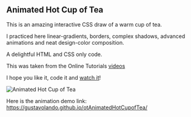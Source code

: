 ## Animated Hot Cup of Tea

This is an amazing interactive CSS draw of a warm cup of tea.

I practiced here linear-gradients, borders, complex shadows, advanced animations and neat design-color composition.

A delightful HTML and CSS only code.

This was taken from the Online Tutorials [videos](https://www.youtube.com/watch?v=_jOqYe0eFqY&t=12s)

I hope you like it, code it and [watch it](https://gustavolando.github.io/otAnimatedHotCupofTea/)!

![Animated Hot Cup of Tea](https://gustavolando.github.io/otAnimatedHotCupofTea/Animated%20Hot%20Cup%20of%20Tea.png)

Here is the animation demo link:  https://gustavolando.github.io/otAnimatedHotCupofTea/
